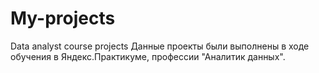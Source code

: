 # My-projects
Data analyst course projects
Данные проекты были выполнены в ходе обучения в Яндекс.Практикуме, профессии "Аналитик данных".
